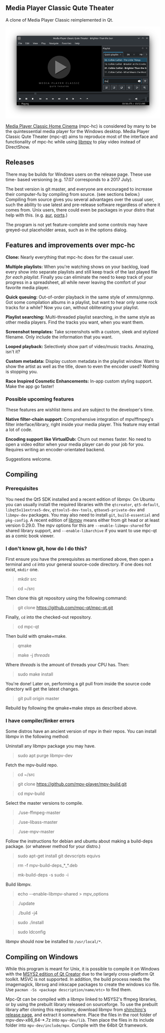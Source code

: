 ## Media Player Classic Qute Theater

A clone of Media Player Classic reimplemented in Qt.

![screenshot]

[Media Player Classic Home Cinema][mpc-hc] (mpc-hc) is considered by many to
be the quintessential media player for the Windows desktop.  Media Player
Classic Qute Theater (mpc-qt) aims to reproduce most of the interface and
functionality of mpc-hc while using [libmpv] to play video instead of
DirectShow.


## Releases

There may be builds for Windows users on the release page.  These use time-
based versioning (e.g. 17.07 corresponds to a 2017 July).

The best version is git master, and everyone are encouraged to increase their
computer-fu by compiling from source. (see sections below.)  Compiling from
source gives you several advantages over the usual user, such the ability to
use latest and pre-release software regardless of where it comes from.  Unix
users, there could even be packages in your distro that help with this. (e.g.
[aur], [ports].)

The program is not yet feature-complete and some controls may have greyed-out
placeholder areas, such as in the options dialog.


## Features and improvements over mpc-hc

**Clone:** Nearly everything that mpc-hc does for the casual user.

**Multiple playlists:**  When you're watching shows on your backlog, load
every show into separate playlists and still keep track of the last played
file *for each playlist*.  Finally you can eliminate the need to keep track of
your progress in a spreadsheet, all while never leaving the comfort of your
favorite media player.

**Quick queuing:**  Out-of-order playback in the same style of xmms/qmmp.
Got some compilation albums in a playlist, but want to hear only some rock
tracks for a while?  Now you can, without obliterating your playlist.

**Playlist searching:**  Multi-threaded playlist searching, in the same style
as other media players.  Find the tracks you want, when you want them.

**Screenshot templates:**  Take screenshots with a custom, sleek and stylized
filename.  Only include the information that you want.

**Looped playback:** Selectively show part of video/music tracks.  Amazing,
isn't it?

**Custom metadata:**  Display custom metadata in the playlist window.  Want to
show the artist as well as the title, down to even the encoder used?  Nothing
is stopping you.

**Race Inspired Cosmetic Enhancements:**  In-app custom styling support.  Make
the app go faster!

### Possible upcoming features

These features are wishlist items and are subject to the developer's time.

**Native filter-chain support:**  Comprehensive integration of mpv/ffmpeg's
filter interface/library, right inside your media player.  This feature may
entail a lot of code.

**Encoding support like VirtualDub:**  Churn out memes faster.  No need to
open a video editor when your media player can do your job for you.  Requires
writing an encoder-orientated backend.

Suggestions welcome.


## Compiling

### Prerequisites

You need the Qt5 SDK installed and a recent edition of libmpv.  On Ubuntu you
can usually install the required libraries with the ``qtcreator``,
``qt5-default``, ``libqt5x11extras5-dev``, ``qttools5-dev-tools``, 
``qtbase5-private-dev`` and ``libmpv-dev`` packages.  You may also need to install
``git``, ``build-essential`` and ``pkg-config``.  A recent edition of [libmpv]
means either from git head or at least version 0.29.0.  The mpv options for this
are ``--enable-libmpv-shared`` for shared library support, and
``--enable-libarchive`` if you want to use mpc-qt as a comic book viewer.

### I don't know git, how do I do this?

First ensure you have the prerequisites as mentioned above, then open a terminal
and `cd` into your general source-code directory. If one does not exist,
`mkdir` one.

>mkdir src

>cd ~/src

Then clone this git repository using the following command:

>git clone https://github.com/mpc-qt/mpc-qt.git

Finally, `cd` into the checked-out repository.

>cd mpc-qt

Then build with qmake+make.

>qmake

>make -j *threads*

Where *threads* is the amount of threads your CPU has.  Then:

>sudo make install

You're done!  Later on, performing a git pull from inside the source code
directory will get the latest changes.

>git pull origin master

Rebuild by following the qmake+make steps as described above.

### I have compiler/linker errors

Some distros have an ancient version of mpv in their repos.  You can install
libmpv in the following method:

Uninstall any libmpv package you may have.

>sudo apt purge libmpv-dev

Fetch the mpv-build repo.

>cd ~/src

>git clone https://github.com/mpv-player/mpv-build.git

>cd mpv-build

Select the master versions to compile.

>./use-ffmpeg-master

>./use-libass-master

>./use-mpv-master

Follow the instructions for debian and ubuntu about making a build-deps
package. (or whatever method for your distro.)

>sudo apt-get install git devscripts equivs

>rm -f mpv-build-deps\_\*\_\*.deb

>mk-build-deps -s sudo -i

Build libmpv.

>echo --enable-libmpv-shared > mpv_options

>./update

>./build -j4

>sudo ./install

>sudo ldconfig

libmpv should now be installed to `/usr/local/*`.


## Compiling on Windows

While this program is meant for Unix, it is possible to compile it on Windows
with the [MSYS2 edition of Qt Creator] due to the largely cross-platform Qt
toolkit.  MSVC is not supported.  In addition, the build process needs the
imagemagick, librsvg and inkscape packages to create the windows ico file.
Use `pacman -Ss <package description/name/etc>` to find them.

Mpc-Qt can be compiled with a libmpv linked to MSYS2's ffmpeg libraries, or by
using the prebuilt library released on sourceforge.  To use the prebuilt
library after cloning this repository, download libmpv from [shinchiro's
release page], and extract it somewhere.  Place the files in the root folder
of mpv-dev-x86_64-*.7z into `mpv-dev/lib`. Then place the files in its include
folder into `mpv-dev/include/mpv`.  Compile with the 64bit Qt framework.

[screenshot]:https://raw.githubusercontent.com/mpc-qt/mpc-qt-screenshots/master/Screenshot_20220226_155532.png
[mpc-hc]:https://mpc-hc.org/
[libmpv]:https://github.com/mpv-player/mpv
[mwe]:https://github.com/mpc-qt/mpc-qt/commit/9400f595
[aur]:https://aur.archlinux.org/packages/mpc-qt-git/
[ports]:https://www.freshports.org/multimedia/mpc-qt
[mpv-build]:https://github.com/mpv-player/mpv-build
[bomi]:https://github.com/xylosper/bomi
[baka]:https://github.com/u8sand/Baka-MPlayer
[shinchiro's release page]:https://sourceforge.net/projects/mpv-player-windows/files/libmpv/
[MSYS2 edition of Qt Creator]:https://wiki.qt.io/MSYS2
